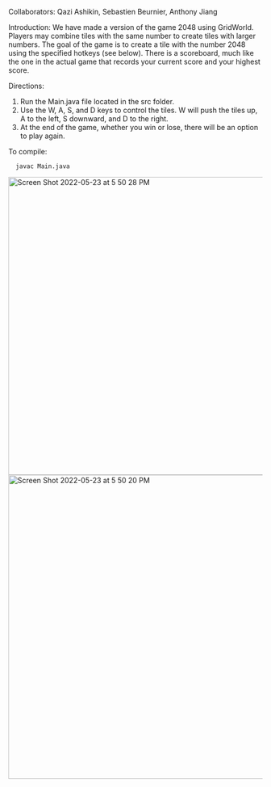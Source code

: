 Collaborators: Qazi Ashikin, Sebastien Beurnier, Anthony Jiang

Introduction:
We have made a version of the game 2048 using GridWorld. Players may combine tiles with the same number to create tiles with larger numbers. The goal of the game is to create a tile with the number 2048 using the specified hotkeys (see below). There is a scoreboard, much like the one in the actual game that records your current score and your highest score.

Directions:
1. Run the Main.java file located in the src folder.
2. Use the W, A, S, and D keys to control the tiles. W will push the tiles up, A to the left, S downward, and D to the right.
3. At the end of the game, whether you win or lose, there will be an option to play again.

To compile: 
```
  javac Main.java
```


<img width="590" alt="Screen Shot 2022-05-23 at 5 50 28 PM" src="https://user-images.githubusercontent.com/87879715/169911345-6dfae2b1-dc64-48a0-ad8d-917d124877bc.png">
<img width="602" alt="Screen Shot 2022-05-23 at 5 50 20 PM" src="https://user-images.githubusercontent.com/87879715/169911351-fce1f1f8-50f0-449f-949f-6ed62bf3ff67.png">
